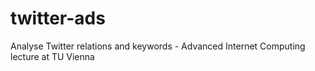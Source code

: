 twitter-ads
===========

Analyse Twitter relations and keywords - Advanced Internet Computing lecture at TU Vienna
